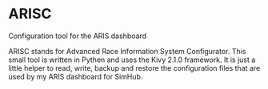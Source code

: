 # ARISC
Configuration tool for the ARIS dashboard

ARISC stands for Advanced Race Information System Configurator.
This small tool is written in Pythen and uses the Kivy 2.1.0 framework.
It is just a little helper to read, write, backup and restore the configuration files that are used by my ARIS dashboard for SimHub.
